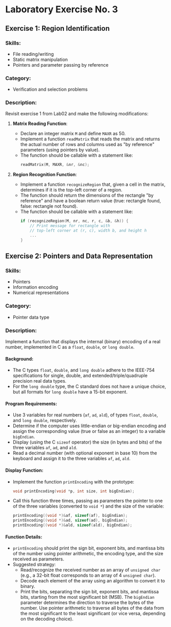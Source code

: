 # Laboratory Exercise No. 3

## Exercise 1: Region Identification

### Skills:
- File reading/writing
- Static matrix manipulation
- Pointers and parameter passing by reference

### Category:
- Verification and selection problems

### Description:
Revisit exercise 1 from Lab02 and make the following modifications:

1. **Matrix Reading Function**: 
   - Declare an integer matrix `M` and define `MAXR` as 50.
   - Implement a function `readMatrix` that reads the matrix and returns the actual number of rows and columns used as "by reference" parameters (using pointers by value). 
   - The function should be callable with a statement like:
     ```c
     readMatrix(M, MAXR, &nr, &nc);
     ```

2. **Region Recognition Function**:
   - Implement a function `recognizeRegion` that, given a cell in the matrix, determines if it is the top-left corner of a region.
   - The function should return the dimensions of the rectangle "by reference" and have a boolean return value (true: rectangle found, false: rectangle not found).
   - The function should be callable with a statement like:
     ```c
     if (recognizeRegion(M, nr, nc, r, c, &b, &h)) {
         // Print message for rectangle with
         // top-left corner at (r, c), width b, and height h
         ...
     }
     ```

## Exercise 2: Pointers and Data Representation

### Skills:
- Pointers
- Information encoding
- Numerical representations

### Category:
- Pointer data type

### Description:
Implement a function that displays the internal (binary) encoding of a real number, implemented in C as a `float`, `double`, or `long double`.

#### Background:
- The C types `float`, `double`, and `long double` adhere to the IEEE-754 specifications for single, double, and extended/triple/quadruple precision real data types. 
- For the `long double` type, the C standard does not have a unique choice, but all formats for `long double` have a 15-bit exponent.

#### Program Requirements:
- Use 3 variables for real numbers (`af`, `ad`, `ald`), of types `float`, `double`, and `long double`, respectively.
- Determine if the computer uses little-endian or big-endian encoding and assign the corresponding value (true or false as an integer) to a variable `bigEndian`.
- Display (using the C `sizeof` operator) the size (in bytes and bits) of the three variables `af`, `ad`, and `ald`.
- Read a decimal number (with optional exponent in base 10) from the keyboard and assign it to the three variables `af`, `ad`, `ald`.

#### Display Function:
- Implement the function `printEncoding` with the prototype:
  ```c
  void printEncoding(void *p, int size, int bigEndian);
  ```
- Call this function three times, passing as parameters the pointer to one of the three variables (converted to `void *`) and the size of the variable:
  ```c
  printEncoding((void *)&af, sizeof(af), bigEndian);
  printEncoding((void *)&ad, sizeof(ad), bigEndian);
  printEncoding((void *)&ald, sizeof(ald), bigEndian);
  ```

#### Function Details:
- `printEncoding` should print the sign bit, exponent bits, and mantissa bits of the number using pointer arithmetic, the encoding type, and the size received as parameters.
- Suggested strategy:
  - Read/recognize the received number as an array of `unsigned char` (e.g., a 32-bit float corresponds to an array of 4 `unsigned char`).
  - Decode each element of the array using an algorithm to convert it to binary.
  - Print the bits, separating the sign bit, exponent bits, and mantissa bits, starting from the most significant bit (MSB). The `bigEndian` parameter determines the direction to traverse the bytes of the number. Use pointer arithmetic to traverse all bytes of the data from the most significant to the least significant (or vice versa, depending on the decoding choice).